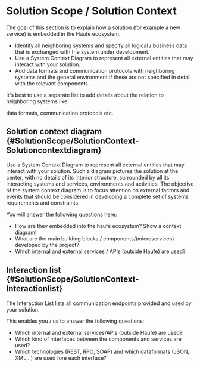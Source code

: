 # Solution Scope / Solution Context

The goal of this section is to explain how a solution \(for example a new service\) is embedded in the Haufe ecosystem.

* Identify all neighboring systems and specify all logical / business data that is exchanged with the system under development.
* Use a System Context Diagram to represent all external entities that may interact with your solution.
* Add data formats and communication protocols with neighboring systems and the general environment if these are not specified in detail with the relevant components.

It's best to use a separate list to add details about the relation to neighboring systems like

data formats, communication protocols etc.

## Solution context diagram {#SolutionScope/SolutionContext-Solutioncontextdiagram}

Use a System Context Diagram to represent all external entities that may interact with your solution. Such a diagram pictures the solution at the center, with no details of its interior structure, surrounded by all its interacting systems and services, environments and activities. The objective of the system context diagram is to focus attention on external factors and events that should be considered in developing a complete set of systems requirements and constraints.

You will answer the following questions here:

* How are they embedded into the haufe ecosystem? Show a context diagram!
* What are the main building blocks / components/\(microservices\) developed by the project?
* Which internal and external services / APIs \(outside Haufe\) are used?

## Interaction list {#SolutionScope/SolutionContext-Interactionlist}

The Interaction List lists all communication endpoints provided and used by your solution.

This enables you / us to answer the following questions:

* Which internal and external services/APIs \(outside Haufe\) are used? 
* Which kind of interfaces between the components and services are used? 
* Which technologies \(REST, RPC, SOAP\) and which dataformats \(JSON, XML...\) are used fore each interface?



